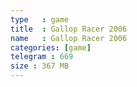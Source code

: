 ```yaml
---
type   : game
title  : Gallop Racer 2006
name   : Gallop Racer 2006
categories: [game]
telegram : 669
size : 367 MB
---
```



